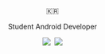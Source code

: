 <p align="center">🇰🇷</p>

<p align="center">Student Android Developer</p>

<p align="center">
	<img src="https://img.shields.io/badge/Android-3DDC84?style=flat-square&logo=Android&logoColor=white"/>&nbsp 
	<img src="https://img.shields.io/badge/Kotlin-0095D5?style=flat-square&logo=Kotlin&logoColor=white"/>
</p>
